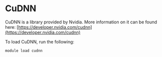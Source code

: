 # CuDNN

CuDNN is a library provided by Nvidia. More information on it can be found here: [https://developer.nvidia.com/cudnn](https://developer.nvidia.com/cudnn)

To load CuDNN, run the following:

```
module load cudnn
```